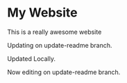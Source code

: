 # My Website 

This is a really awesome website


Updating on update-readme branch.


Updated Locally.

Now editing on update-readme branch.
